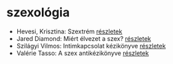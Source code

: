 # szexológia

- Hevesi, Krisztina: Szextrém [részletek](../_details/Hevesi%2C%20Krisztina.md#id_986)
- Jared Diamond: Miért élvezet a szex? [részletek](../_details/Jared%20Diamond.md#id_908)
- Szilágyi Vilmos: Intimkapcsolat kézikönyve [részletek](../_details/Szil%C3%A1gyi%20Vilmos.md#id_1523)
- Valérie Tasso: A szex antikézikönyve [részletek](../_details/Val%C3%A9rie%20Tasso.md#id_907)